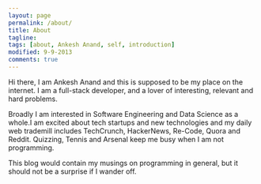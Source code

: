 ```yaml
---
layout: page
permalink: /about/
title: About
tagline:
tags: [about, Ankesh Anand, self, introduction]
modified: 9-9-2013
comments: true
---
```


Hi there, I am Ankesh Anand and this is supposed to be my place on the internet.
I am a full-stack developer, and a lover of interesting, relevant and hard problems. 

Broadly I am interested in Software Engineering and Data Science as a whole.I am excited about tech startups and new technologies and my daily web trademill includes TechCrunch, HackerNews, Re-Code, Quora and Reddit.
Quizzing, Tennis and Arsenal keep me busy when I am not programming.

This blog would contain my musings on programming in general, but it should not be a surprise if I wander off.

